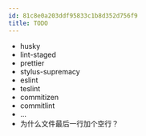```yaml
---
id: 81c8e0a203ddf95833c1b8d352d756f9
title: TODO
---
```


- husky
- lint-staged
- prettier
- stylus-supremacy
- eslint
- teslint
- commitizen
- commitlint
- ...
- 为什么文件最后一行加个空行？
